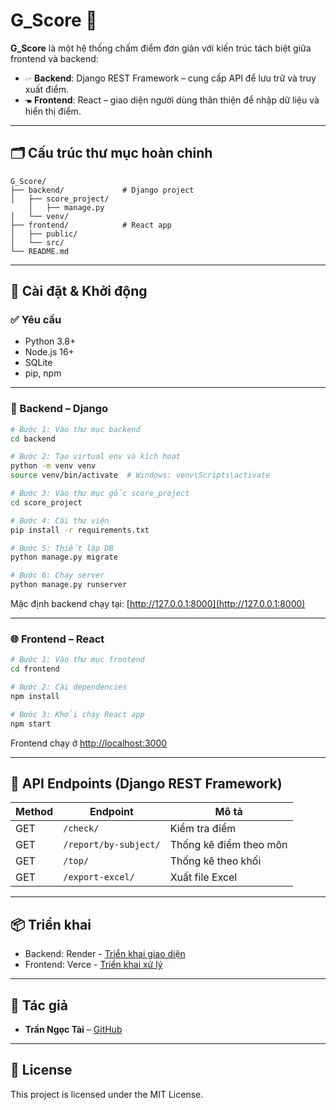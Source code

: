 # G\_Score 🎯

**G\_Score** là một hệ thống chấm điểm đơn giản với kiến trúc tách biệt giữa frontend và backend:

* 🖙 **Backend**: Django REST Framework – cung cấp API để lưu trữ và truy xuất điểm.
* 🖜 **Frontend**: React – giao diện người dùng thân thiện để nhập dữ liệu và hiển thị điểm.

---

## 🗂 Cấu trúc thư mục hoàn chỉnh

```
G_Score/
├── backend/             # Django project
│   ├── score_project/
    │   ├── manage.py
│   └── venv/
├── frontend/            # React app
│   ├── public/
│   └── src/
└── README.md
```

---

## 🚀 Cài đặt & Khởi động

### ✅ Yêu cầu

* Python 3.8+
* Node.js 16+
* SQLite
* pip, npm

---

### 🚰 Backend – Django

```bash
# Bước 1: Vào thư mục backend
cd backend

# Bước 2: Tạo virtual env và kích hoạt
python -m venv venv
source venv/bin/activate  # Windows: venv\Scripts\activate

# Bước 3: Vào thư mục gốc score_project
cd score_project

# Bước 4: Cài thư viện
pip install -r requirements.txt

# Bước 5: Thiết lập DB
python manage.py migrate

# Bước 6: Chạy server
python manage.py runserver
```

Mặc định backend chạy tại: [http://127.0.0.1:8000](http://127.0.0.1:8000)

---

### 🌐 Frontend – React

```bash
# Bước 1: Vào thư mục frontend
cd frontend

# Bước 2: Cài dependencies
npm install

# Bước 3: Khởi chạy React app
npm start
```

Frontend chạy ở [http://localhost:3000](http://localhost:3000)

---

## 📡 API Endpoints (Django REST Framework)

| Method | Endpoint              | Mô tả                 |
| ------ | --------------------- | --------------------- |
| GET    | `/check/`             | Kiểm tra điểm         |
| GET    | `/report/by-subject/` | Thống kê điểm theo môn|
| GET    | `/top/`               | Thống kê theo khối    |
| GET    | `/export-excel/`      | Xuất file Excel       |

---

## 📦 Triển khai

* Backend: Render - [Triển khai giao diện](https://g-score-qrn7f0s9e-tranngoctaiutc2s-projects.vercel.app/)
* Frontend: Verce - [Triển khai xử lý](https://g-score-usot.onrender.com)

---

## 👤 Tác giả

* **Trần Ngọc Tài** – [GitHub](https://github.com/tranngoctaiutc2)

---

## 📄 License

This project is licensed under the MIT License.
